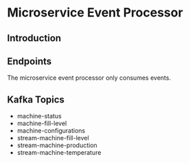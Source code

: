 # Microservice Event Processor

## Introduction

## Endpoints

The microservice event processor only consumes events.

## Kafka Topics
* machine-status
* machine-fill-level
* machine-configurations
* stream-machine-fill-level
* stream-machine-production
* stream-machine-temperature
